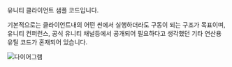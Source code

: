 유니티 클라이언트 샘플 코드입니다.

기본적으로는 클라이언트내의 어떤 씬에서 실행하더라도 구동이 되는 구조가 목표이며, 유니티 컨퍼런스, 공식 유니티 채널등에서 공개되어 필요하다고 생각했던 기타 연산용 유틸 코드가 혼재되어 있습니다. 

![다이어그램](https://github.com/user-attachments/assets/9d4a1179-a3ce-4e59-80ac-22c0a34be96a)
